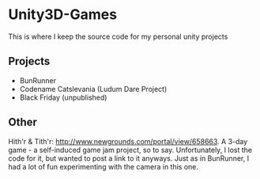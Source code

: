 # Unity3D-Games
This is where I keep the source code for my personal unity projects

## Projects
* BunRunner
* Codename Catslevania (Ludum Dare Project)
* Black Friday (unpublished)

## Other
Hith'r & Tith'r: http://www.newgrounds.com/portal/view/658663.
A 3-day game - a self-induced game jam project, so to say. Unfortunately, I lost the code for it, but wanted to post a link to it anyways. Just as in BunRunner, I had a lot of fun experimenting with the camera in this one.
